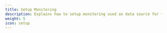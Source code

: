 ```yaml
---
title: Setup Monitoring
description: Explains how to setup monitoring used as data source for the evaluation of the quality gates. 
weight: 5
icon: setup
---
```

